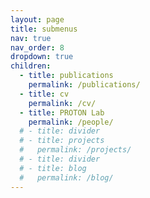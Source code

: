```yaml
---
layout: page
title: submenus
nav: true
nav_order: 8
dropdown: true
children:
  - title: publications
    permalink: /publications/
  - title: cv
    permalink: /cv/
  - title: PROTON Lab 
    permalink: /people/
  # - title: divider
  # - title: projects
  #   permalink: /projects/
  # - title: divider
  # - title: blog
  #   permalink: /blog/
---
```

